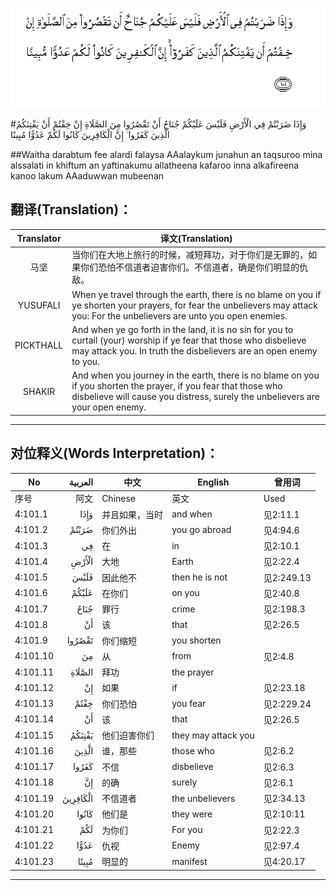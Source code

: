 ![004:101](images/004_101.gif)

#وَإِذَا ضَرَبْتُمْ فِي الْأَرْضِ فَلَيْسَ عَلَيْكُمْ جُنَاحٌ أَنْ تَقْصُرُوا مِنَ الصَّلَاةِ إِنْ خِفْتُمْ أَنْ يَفْتِنَكُمُ الَّذِينَ كَفَرُوا ۚ إِنَّ الْكَافِرِينَ كَانُوا لَكُمْ عَدُوًّا مُبِينًا 

##Waitha darabtum fee alardi falaysa AAalaykum junahun an taqsuroo mina alssalati in khiftum an yaftinakumu allatheena kafaroo inna alkafireena kanoo lakum AAaduwwan mubeenan 

## 翻译(Translation)：

| Translator | 译文(Translation)                                            |
| :--------: | ------------------------------------------------------------ |
|    马坚    | 当你们在大地上旅行的时候，减短拜功，对于你们是无罪的，如果你们恐怕不信道者迫害你们。不信道者，确是你们明显的仇敌。 |
|  YUSUFALI  | When ye travel through the earth, there is no blame on you if ye shorten your prayers, for fear the unbelievers may attack you: For the unbelievers are unto you open enemies. |
| PICKTHALL  | And when ye go forth in the land, it is no sin for you to curtail (your) worship if ye fear that those who disbelieve may attack you. In truth the disbelievers are an open enemy to you. |
|   SHAKIR   | And when you journey in the earth, there is no blame on you if you shorten the prayer, if you fear that those who disbelieve will cause you distress, surely the unbelievers are your open enemy. |

---

## 对位释义(Words Interpretation)：

| No   | العربية | 中文    | English | 曾用词 |
| ---- | ------: | ------- | ------- | ------ |
| 序号 |    阿文 | Chinese | 英文    | Used   |
| 4:101.1  | وَإِذَا     | 并且如果，当时 | and when            | 见2:11.1   |
| 4:101.2  | ضَرَبْتُمْ    | 你们外出       | you go abroad       | 见4:94.6   |
| 4:101.3  | فِي       | 在             | in                  | 见2:10.1   |
| 4:101.4  | الْأَرْضِ    | 大地           | Earth               | 见2:22.4   |
| 4:101.5  | فَلَيْسَ     | 因此他不       | then he is not      | 见2:249.13 |
| 4:101.6  | عَلَيْكُمْ    | 在你们         | on you              | 见2:40.8   |
| 4:101.7  | جُنَاحٌ     | 罪行           | crime               | 见2:198.3  |
| 4:101.8  | أَنْ       | 该             | that                | 见2:26.5   |
| 4:101.9  | تَقْصُرُوا   | 你们缩短       | you shorten         |            |
| 4:101.10 | مِنَ       | 从             | from                | 见2:4.8    |
| 4:101.11 | الصَّلَاةِ   | 拜功           | the prayer          |            |
| 4:101.12 | إِنْ       | 如果           | if                  | 见2:23.18  |
| 4:101.13 | خِفْتُمْ     | 你们恐怕       | you fear            | 见2:229.24 |
| 4:101.14 | أَنْ       | 该             | that                | 见2:26.5   |
| 4:101.15 | يَفْتِنَكُمُ   | 他们迫害你们   | they may attack you |            |
| 4:101.16 | الَّذِينَ    | 谁，那些       | those who           | 见2:6.2    |
| 4:101.17 | كَفَرُوا    | 不信           | disbelieve          | 见2:6.3    |
| 4:101.18 | إِنَّ       | 的确           | surely              | 见2:6.1    |
| 4:101.19 | الْكَافِرِينَ | 不信道者       | the unbelievers     | 见2:34.13  |
| 4:101.20 | كَانُوا    | 他们是         | they were           | 见2:10:11  |
| 4:101.21 | لَكُمْ      | 为你们         | For you             | 见2:22.3   |
| 4:101.22 | عَدُوًّا     | 仇视           | Enemy               | 见2:97.4   |
| 4:101.23 | مُبِينًا    | 明显的         | manifest            | 见4:20.17  |

---
